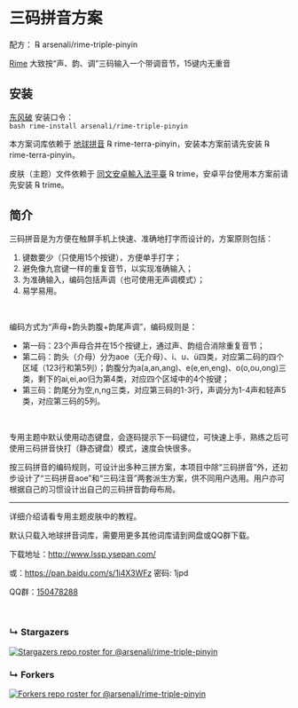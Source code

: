 # 三码拼音方案

配方： ℞ arsenali/rime-triple-pinyin

[Rime](https://rime.im/) 大致按“声、韵、调”三码输入一个带调音节，15键内无重音

## 安装

[东风破](https://github.com/rime/plum) 安装口令： <code> bash rime-install arsenali/rime-triple-pinyin </code>

本方案词库依赖于 [地球拼音](https://github.com/rime/rime-terra-pinyin) ℞ rime-terra-pinyin，安装本方案前请先安装 ℞ rime-terra-pinyin。

皮肤（主题）文件依赖于 [同文安卓輸入法平臺](https://github.com/osfans/trime) ℞ trime，安卓平台使用本方案前请先安装 ℞ trime。


## 简介

三码拼音是为方便在触屏手机上快速、准确地打字而设计的，方案原则包括：
1. 键数要少（只使用15个按键），方便单手打字；
2. 避免像九宫键一样的重复音节，以实现准确输入；
3. 为准确输入，编码包括声调（也可使用无声调模式）；
4. 易学易用。

<br>

编码方式为“声母+韵头韵腹+韵尾声调”，编码规则是：
- 第一码：23个声母合并在15个按键上，通过声、韵组合消除重复音节；
- 第二码：韵头（介母）分为aoe（无介母）、i、u、ü四类，对应第二码的四个区域（123行和第5列）；韵腹分为a(a,an,ang)、e(e,en,eng)、o(o,ou,ong)三类，剩下的ai,ei,ao归为第4类，对应四个区域中的4个按键；
- 第三码：韵尾分为空,n,ng三类，对应第三码的1-3行，声调分为1-4声和轻声5类，对应第三码的5列。

<br>

专用主题中默认使用动态键盘，会逐码提示下一码键位，可快速上手，熟练之后可使用三码拼音快打（静态键盘）模式，速度会快很多。

按三码拼音的编码规则，可设计出多种三拼方案，本项目中除“三码拼音”外，还初步设计了“三码拼音aoe”和“三码注音”两套派生方案，供不同用户选用。用户亦可根据自己的习惯设计出自己的三码拼音韵母布局。

---

详细介绍请看专用主题皮肤中的教程。

默认只载入地球拼音词库，需要用更多其他词库请到网盘或QQ群下载。

下载地址：http://www.lssp.ysepan.com/

或：https://pan.baidu.com/s/1i4X3WFz 密码: 1jpd

QQ群：[150478288](https://jq.qq.com/?_wv=1027&k=5wf1uTQ)


<br>

### &#8627; Stargazers
[![Stargazers repo roster for @arsenali/rime-triple-pinyin](https://reporoster.com/stars/arsenali/rime-triple-pinyin)](https://github.com/arsenali/rime-triple-pinyin/stargazers)

### &#8627; Forkers
[![Forkers repo roster for @arsenali/rime-triple-pinyin](https://reporoster.com/forks/arsenali/rime-triple-pinyin)](https://github.com/arsenali/rime-triple-pinyin/network/members)
